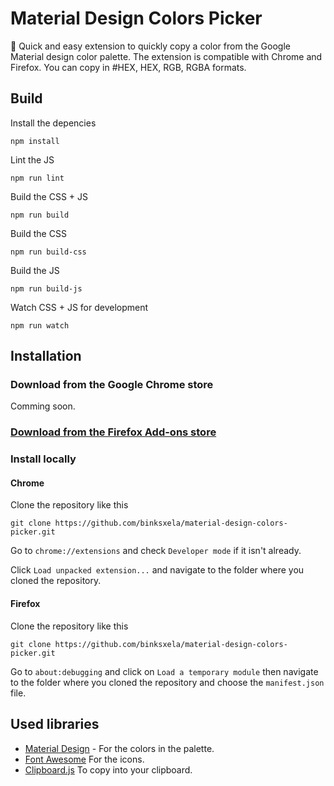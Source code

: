 # Material Design Colors Picker

🎨 Quick and easy extension to quickly copy a color from the Google Material design color palette. The extension is compatible with Chrome and Firefox. You can copy in #HEX, HEX, RGB, RGBA formats.

## Build

Install the depencies
```
npm install
```

Lint the JS
```
npm run lint
```

Build the CSS + JS
```
npm run build
```

Build the CSS
```
npm run build-css
```

Build the JS
```
npm run build-js
```

Watch CSS + JS for development
```
npm run watch
```

## Installation 

### Download from the Google Chrome store

Comming soon.

### [Download from the Firefox Add-ons store](https://addons.mozilla.org/en-US/firefox/addon/material-design-colors-picker/)

### Install locally

#### Chrome

Clone the repository like this
```
git clone https://github.com/binksxela/material-design-colors-picker.git
```

Go to ```chrome://extensions``` and check ```Developer mode``` if it isn't already.

Click ```Load unpacked extension...``` and navigate to the folder where you cloned the repository.

#### Firefox

Clone the repository like this
```
git clone https://github.com/binksxela/material-design-colors-picker.git
```

Go to ```about:debugging``` and click on ```Load a temporary module``` then navigate to the folder where you cloned the repository and choose the ```manifest.json``` file.

## Used libraries

*   [Material Design](https://material.io/guidelines/style/color.html) - For the colors in the palette.
*   [Font Awesome](http://fontawesome.io/) For the icons.
*   [Clipboard.js](https://clipboardjs.com/) To copy into your clipboard.
